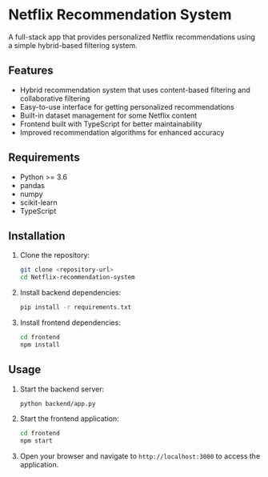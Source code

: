 # Netflix Recommendation System

A full-stack app that provides personalized Netflix recommendations using a simple hybrid-based filtering system.

## Features

- Hybrid recommendation system that uses content-based filtering and collaborative filtering
- Easy-to-use interface for getting personalized recommendations
- Built-in dataset management for some Netflix content
- Frontend built with TypeScript for better maintainability
- Improved recommendation algorithms for enhanced accuracy

## Requirements

- Python >= 3.6
- pandas
- numpy
- scikit-learn
- TypeScript

## Installation

1. Clone the repository:
   ```bash
   git clone <repository-url>
   cd Netflix-recommendation-system
   ```
2. Install backend dependencies:
   ```bash
   pip install -r requirements.txt
   ```
3. Install frontend dependencies:
   ```bash
   cd frontend
   npm install
   ```

## Usage

1. Start the backend server:
   ```bash
   python backend/app.py
   ```
2. Start the frontend application:
   ```bash
   cd frontend
   npm start
   ```
3. Open your browser and navigate to `http://localhost:3000` to access the application.
